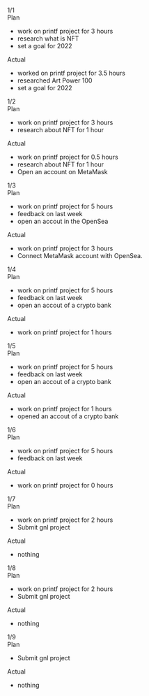1/1<br>
Plan 
- work on printf project for 3 hours
- research what is NFT
- set a goal for 2022

Actual
- worked on printf project for 3.5 hours
- researched Art Power 100
- set a goal for 2022

1/2<br>
Plan 
- work on printf project for 3 hours
- research about NFT for 1 hour

Actual
- work on printf project for 0.5 hours
- research about NFT for 1 hour
- Open an account on MetaMask

1/3<br>
Plan
- work on printf project for 5 hours
- feedback on last week
- open an accout in the OpenSea

Actual
- work on printf project for 3 hours
- Connect MetaMask account with OpenSea.

1/4<br>
Plan
- work on printf project for 5 hours
- feedback on last week
- open an accout of a crypto bank

Actual
- work on printf project for 1 hours

1/5<br>
Plan
- work on printf project for 5 hours
- feedback on last week
- open an accout of a crypto bank

Actual
- work on printf project for 1 hours
- opened an accout of a crypto bank

1/6<br>
Plan
- work on printf project for 5 hours
- feedback on last week

Actual
- work on printf project for 0 hours

1/7<br>
Plan
- work on printf project for 2 hours
- Submit gnl project

Actual
- nothing

1/8<br>
Plan
- work on printf project for 2 hours
- Submit gnl project

Actual
- nothing

1/9<br>
Plan
- Submit gnl project

Actual
- nothing

